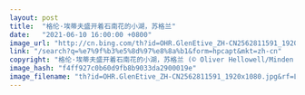 ```yaml
---
layout: post
title:  "格伦·埃蒂夫盛开着石南花的小湖，苏格兰"
date:   "2021-06-10 16:00:00 +0800"
image_url: "http://cn.bing.com/th?id=OHR.GlenEtive_ZH-CN2562811591_1920x1080.jpg&rf=LaDigue_1920x1080.jpg&pid=hp"
link: "/search?q=%e7%9f%b3%e5%8d%97%e8%8a%b1&form=hpcapt&mkt=zh-cn"
copyright: "格伦·埃蒂夫盛开着石南花的小湖，苏格兰 (© Oliver Hellowell/Minden Pictures)"
image_hash: "f4ff927c0b60d9fb8b9033da2900019e"
image_filename: "th?id=OHR.GlenEtive_ZH-CN2562811591_1920x1080.jpg&rf=LaDigue_1920x1080.jpg&pid=hp"
---
```

